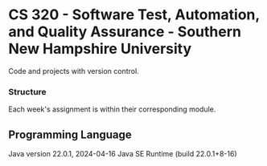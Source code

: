 # CS 320 - Software Test, Automation, and Quality Assurance - Southern New Hampshire University 
Code and projects with version control. 
### Structure 
Each week's assignment is within their corresponding module. 
## Programming Language 
Java version 22.0.1, 2024-04-16 
Java SE Runtime (build 22.0.1+8-16)
